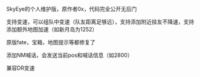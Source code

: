 SkyEye的个人维护版，原作者0x，代码完全公开无后门

支持变速，可以组队中变速（队友距离足够远），支持添加附近挂友不降速，支持添加额外地图加速（如新月岛为1252）

原版fate，宝箱，地图提示等都修复了

添加NM喊话，会发送当前pos和喊话信息（如2800）

兼容DR变速